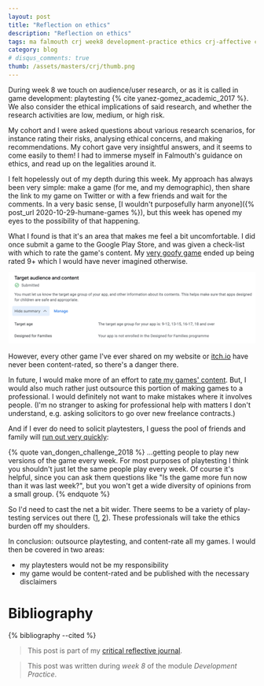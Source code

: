```yaml
---
layout: post
title: "Reflection on ethics"
description: "Reflection on ethics"
tags: ma falmouth crj week8 development-practice ethics crj-affective crj-interpersonal crj-cognitive crj-procedural
category: blog
# disqus_comments: true
thumb: /assets/masters/crj/thumb.png
---
```


During week 8 we touch on audience/user research, or as it is called in game development: playtesting {% cite yanez-gomez_academic_2017 %}. We also consider the ethical implications of said research, and whether the research activities are low, medium, or high risk.

My cohort and I were asked questions about various research scenarios, for instance rating their risks, analysing ethical concerns, and making recommendations. My cohort gave very insightful answers, and it seems to come easily to them! I had to immerse myself in Falmouth's guidance on ethics, and read up on the legalities around it.

I felt hopelessly out of my depth during this week. My approach has always been very simple: make a game (for me, and my demographic), then share the link to my game on Twitter or with a few friends and wait for the comments. In a very basic sense, [I wouldn't purposefully harm anyone]({% post_url 2020-10-29-humane-games %}), but this week has opened my eyes to the possibility of that happening.

What I found is that it's an area that makes me feel a bit uncomfortable. I did once submit a game to the Google Play Store, and was given a check-list with which to rate the game's content. My [very goofy game](/games/cornwars) ended up being rated 9+ which I would have never imagined otherwise.

![CornWars content rating](/assets/posts/2020-11-11-reflection-on-ethics/cornwars-content-rating.png)

However, every other game I've ever shared on my website or [itch.io](https://itch.io/) have never been content-rated, so there's a danger there.

In future, I would make more of an effort to [rate my games' content](https://www.esrb.org/ratings-guide/). But, I would also much rather just outsource this portion of making games to a professional. I would definitely not want to make mistakes where it involves people. (I'm no stranger to asking for professional help with matters I don't understand, e.g. asking solicitors to go over new freelance contracts.)

And if I ever do need to solicit playtesters, I guess the pool of friends and family will [run out very quickly](https://www.gamasutra.com/blogs/JoostVanDongen/20180904/325770/The_challenge_of_finding_enough_playtesters.php):

{% quote van_dongen_challenge_2018 %}
...getting people to play new versions of the game every week. For most purposes of playtesting I think <span class="highlight">you shouldn't just let the same people play every week</span>. Of course it's helpful, since you can ask them questions like "Is the game more fun now than it was last week?", but you won't get a wide diversity of opinions from a small group.
{% endquote %}

So I'd need to cast the net a bit wider. There seems to be a variety of play-testing services out there ([1](https://www.ixiegaming.com/playtest-services/), [2](https://www.pixopia.de/en/playtesting/)). These professionals will take the ethics burden off my shoulders.

In conclusion: outsource playtesting, and content-rate all my games. I would then be covered in two areas:
- my playtesters would not be my responsibility
- my game would be content-rated and be published with the necessary disclaimers

# Bibliography

{% bibliography --cited %}

> This post is part of my [critical reflective journal](/tags#crj).

> This post was written during _week 8_ of the module _Development Practice_.
